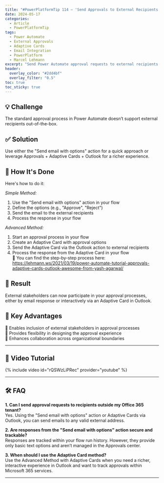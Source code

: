 ```yaml
---
title: "#PowerPlatformTip 114 – 'Send Approvals to External Recipients'"
date: 2024-05-17
categories:
  - Article
  - PowerPlatformTip
tags:
  - Power Automate
  - External Approvals
  - Adaptive Cards
  - Email Integration
  - PowerPlatform
  - Marcel Lehmann
excerpt: "Send Power Automate approval requests to external recipients using Adaptive Cards or email, enabling secure, flexible workflows beyond your organization."
header:
  overlay_color: "#2dd4bf"
  overlay_filter: "0.5"
toc: true
toc_sticky: true
---
```


## 💡 Challenge
The standard approval process in Power Automate doesn’t support external recipients out-of-the-box.

## ✅ Solution
Use either the "Send email with options" action for a quick approach or leverage Approvals + Adaptive Cards + Outlook for a richer experience.

## 🔧 How It's Done
Here's how to do it:

_Simple Method:_
1. Use the "Send email with options" action in your flow  
2. Define the options (e.g., "Approve", "Reject")  
3. Send the email to the external recipients  
4. Process the response in your flow  

_Advanced Method:_
1. Start an approval process in your flow  
2. Create an Adaptive Card with approval options  
3. Send the Adaptive Card via the Outlook action to external recipients  
4. Process the response from the Adaptive Card in your flow  
   🔸 You can find the step-by-step process here: https://lehmann.ws/2021/03/19/power-automate-tutorial-approvals-adaptive-cards-outlook-awesome-from-yash-agarwal/

## 🎉 Result
External stakeholders can now participate in your approval processes, either by email response or interactively via an Adaptive Card in Outlook.

## 🌟 Key Advantages
🔸 Enables inclusion of external stakeholders in approval processes  
🔸 Provides flexibility in designing the approval experience  
🔸 Enhances collaboration across organizational boundaries  

---

## 🎥 Video Tutorial
{% include video id="rQSWzLiPRec" provider="youtube" %}

---

## 🛠️ FAQ
**1. Can I send approval requests to recipients outside my Office 365 tenant?**  
Yes. Using the "Send email with options" action or Adaptive Cards via Outlook, you can send emails to any valid external address.

**2. Are responses from the "Send email with options" action secure and trackable?**  
Responses are tracked within your flow run history. However, they provide only basic text options and aren’t managed in the Approvals center.

**3. When should I use the Adaptive Card method?**  
Use the Advanced Method with Adaptive Cards when you need a richer, interactive experience in Outlook and want to track approvals within Microsoft 365 services.

---